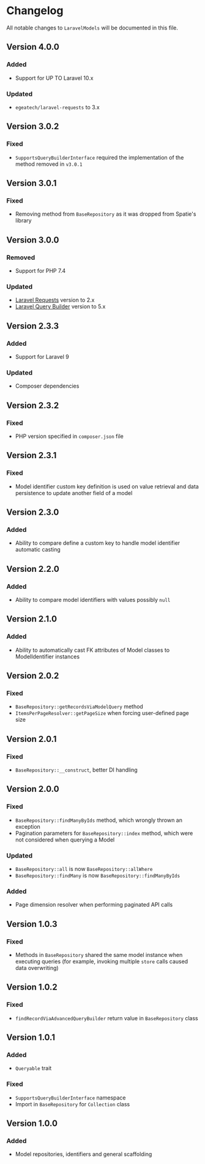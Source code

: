 # Changelog

All notable changes to `LaravelModels` will be documented in this file.

## Version 4.0.0

### Added

- Support for UP TO Laravel 10.x

### Updated

- `egeatech/laravel-requests` to 3.x

## Version 3.0.2

### Fixed

- `SupportsQueryBuilderInterface` required the implementation of the method removed in `v3.0.1`

## Version 3.0.1

### Fixed

- Removing method from `BaseRepository` as it was dropped from Spatie's library

## Version 3.0.0

### Removed

- Support for PHP 7.4

### Updated

- [Laravel Requests](https://packagist.org/packages/egeatech/laravel-requests) version to 2.x
- [Laravel Query Builder](https://packagist.org/packages/spatie/laravel-query-builder) version to 5.x

## Version 2.3.3

### Added

- Support for Laravel 9

### Updated

- Composer dependencies

## Version 2.3.2

### Fixed

- PHP version specified in `composer.json` file

## Version 2.3.1

### Fixed

- Model identifier custom key definition is used on value retrieval and data persistence to update another field of a
  model

## Version 2.3.0

### Added

- Ability to compare define a custom key to handle model identifier automatic casting

## Version 2.2.0

### Added

- Ability to compare model identifiers with values possibly `null`

## Version 2.1.0

### Added

- Ability to automatically cast FK attributes of Model classes to ModelIdentifier instances

## Version 2.0.2

### Fixed

- `BaseRepository::getRecordsViaModelQuery` method
- `ItemsPerPageResolver::getPageSize` when forcing user-defined page size

## Version 2.0.1

### Fixed

- `BaseRepository::__construct`, better DI handling

## Version 2.0.0

### Fixed

- `BaseRepository::findManyByIds` method, which wrongly thrown an exception
- Pagination parameters for `BaseRepository::index` method, which were not considered when querying a Model

### Updated

- `BaseRepository::all` is now `BaseRepository::allWhere`
- `BaseRepository::findMany` is now `BaseRepository::findManyByIds`

### Added

- Page dimension resolver when performing paginated API calls

## Version 1.0.3

### Fixed

- Methods in `BaseRepository` shared the same model instance when executing queries (for example, invoking
  multiple `store` calls caused data overwriting)

## Version 1.0.2

### Fixed

- `findRecordViaAdvancedQueryBuilder` return value in `BaseRepository` class

## Version 1.0.1

### Added

- `Queryable` trait

### Fixed

- `SupportsQueryBuilderInterface` namespace
- Import in `BaseRepository` for `Collection` class

## Version 1.0.0

### Added

- Model repositories, identifiers and general scaffolding
